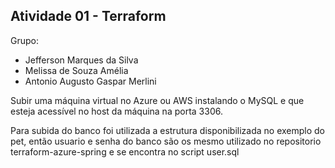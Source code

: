## Atividade 01 - Terraform

Grupo: 
* Jefferson Marques da Silva  
* Melissa de Souza Amélia
* Antonio Augusto Gaspar Merlini

Subir uma máquina virtual no Azure ou AWS instalando o MySQL e que esteja acessível no host da máquina na porta 3306.

Para subida do banco foi utilizada a estrutura disponibilizada no exemplo do pet, então usuario e senha do banco são os mesmo utilizado no repositorio terraform-azure-spring e se encontra no script user.sql
